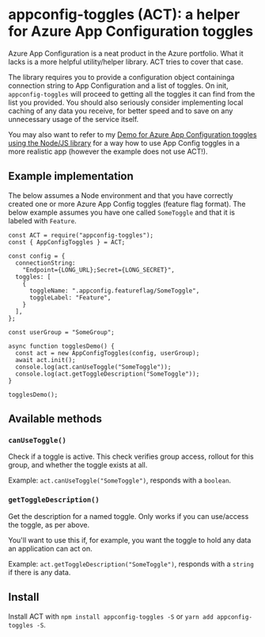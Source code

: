 # appconfig-toggles (ACT): a helper for Azure App Configuration toggles

Azure App Configuration is a neat product in the Azure portfolio. What it lacks is a more helpful utility/helper library. ACT tries to cover that case.

The library requires you to provide a configuration object containinga connection string to App Configuration and a list of toggles. On init, `appconfig-toggles` will proceed to getting all the toggles it can find from the list you provided. You should also seriously consider implementing local caching of any data you receive, for better speed and to save on any unnecessary usage of the service itself.

You may also want to refer to my [Demo for Azure App Configuration toggles using the Node/JS library](https://github.com/mikaelvesavuori/azure-appconfig-toggles-node-demo) for a way how to use App Config toggles in a more realistic app (however the example does not use ACT!).

## Example implementation

The below assumes a Node environment and that you have correctly created one or more Azure App Config toggles (feature flag format). The below example assumes you have one called `SomeToggle` and that it is labeled with `Feature`.

```
const ACT = require("appconfig-toggles");
const { AppConfigToggles } = ACT;

const config = {
  connectionString:
    "Endpoint={LONG_URL};Secret={LONG_SECRET}",
  toggles: [
    {
      toggleName: ".appconfig.featureflag/SomeToggle",
      toggleLabel: "Feature",
    }
  ],
};

const userGroup = "SomeGroup";

async function togglesDemo() {
  const act = new AppConfigToggles(config, userGroup);
  await act.init();
  console.log(act.canUseToggle("SomeToggle"));
  console.log(act.getToggleDescription("SomeToggle"));
}

togglesDemo();
```

## Available methods

### `canUseToggle()`

Check if a toggle is active. This check verifies group access, rollout for this group, and whether the toggle exists at all.

Example: `act.canUseToggle("SomeToggle")`, responds with a `boolean`.

### `getToggleDescription()`

Get the description for a named toggle. Only works if you can use/access the toggle, as per above.

You'll want to use this if, for example, you want the toggle to hold any data an application can act on.

Example: `act.getToggleDescription("SomeToggle")`, responds with a `string` if there is any data.

## Install

Install ACT with `npm install appconfig-toggles -S` or `yarn add appconfig-toggles -S`.
